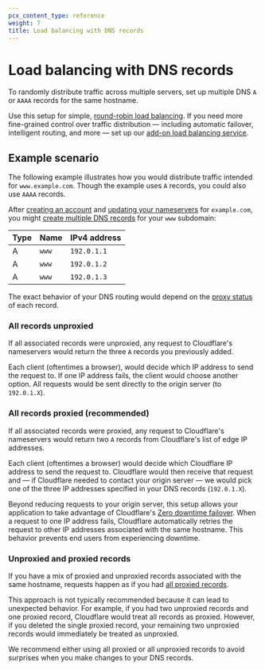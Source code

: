 ```yaml
---
pcx_content_type: reference
weight: 7
title: Load balancing with DNS records
---
```


# Load balancing with DNS records

To randomly distribute traffic across multiple servers, set up multiple DNS `A` or `AAAA` records for the same hostname.

Use this setup for simple, [round-robin load balancing](https://www.cloudflare.com/learning/dns/glossary/round-robin-dns/). If you need more fine-grained control over traffic distribution — including automatic failover, intelligent routing, and more — set up our [add-on load balancing service](/load-balancing/).

## Example scenario

The following example illustrates how you would distribute traffic intended for `www.example.com`. Though the example uses `A` records, you could also use `AAAA` records.

After [creating an account](/fundamentals/account-and-billing/account-setup/create-account/) and [updating your nameservers](/dns/zone-setups/full-setup/setup/) for `example.com`, you might [create multiple DNS records](/dns/manage-dns-records/how-to/create-dns-records/) for your `www` subdomain:

| Type | Name  | IPv4 address |
| ---- | ----- | ------------ |
| A    | `www` | `192.0.1.1`  |
| A    | `www` | `192.0.1.2`  |
| A    | `www` | `192.0.1.3`  |

The exact behavior of your DNS routing would depend on the [proxy status](/dns/manage-dns-records/reference/proxied-dns-records/) of each record.

### All records unproxied

If all associated records were unproxied, any request to Cloudflare's nameservers would return the three `A` records you previously added. 

Each client (oftentimes a browser), would decide which IP address to send the request to. If one IP address fails, the client would choose another option. All requests would be sent directly to the origin server (to `192.0.1.X`).

### All records proxied (recommended)

If all associated records were proxied, any request to Cloudflare's nameservers would return two `A` records from Cloudflare's list of edge IP addresses.

Each client (oftentimes a browser) would decide which Cloudflare IP address to send the request to. Cloudflare would then receive that request and — if Cloudflare needed to contact your origin server — we would pick one of the three IP addresses specified in your DNS records (`192.0.1.X`).

Beyond reducing requests to your origin server, this setup allows your application to take advantage of Cloudflare's [Zero downtime failover](/fundamentals/get-started/task-guides/origin-health/enterprise/#zero-downtime-failover). When a request to one IP address fails, Cloudflare automatically retries the request to other IP addresses associated with the same hostname. This behavior prevents end users from experiencing downtime.

### Unproxied and proxied records

If you have a mix of proxied and unproxied records associated with the same hostname, requests happen as if you had [all proxied records](#all-records-proxied-recommended).

This approach is not typically recommended because it can lead to unexpected behavior. For example, if you had two unproxied records and one proxied record, Cloudflare would treat all records as proxied. However, if you deleted the single proxied record, your remaining two unproxied records would immediately be treated as unproxied.

We recommend either using all proxied or all unproxied records to avoid surprises when you make changes to your DNS records.
